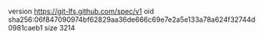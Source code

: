 version https://git-lfs.github.com/spec/v1
oid sha256:06f847090974bf62829aa36de666c69e7e2a5e133a78a624f32744d0981caeb1
size 3214
